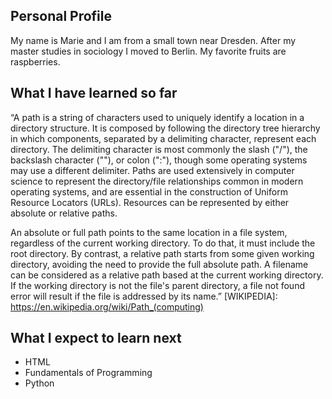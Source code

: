## Personal Profile

My name is Marie and I am from a small town near Dresden. After my master studies in sociology I moved to Berlin. My favorite fruits are raspberries.



## What I have learned so far

“A path is a string of characters used to uniquely identify a location in a directory structure. It is composed by following the directory tree hierarchy in which components, separated by a delimiting character, represent each directory. The delimiting character is most commonly the slash ("/"), the backslash character ("\"), or colon (":"), though some operating systems may use a different delimiter. Paths are used extensively in computer science to represent the directory/file relationships common in modern operating systems, and are essential in the construction of Uniform Resource Locators (URLs). Resources can be represented by either absolute or relative paths.

An absolute or full path points to the same location in a file system, regardless of the current working directory. To do that, it must include the root directory.
By contrast, a relative path starts from some given working directory, avoiding the need to provide the full absolute path. A filename can be considered as a relative path based at the current working directory. If the working directory is not the file's parent directory, a file not found error will result if the file is addressed by its name.”
[WIKIPEDIA]: https://en.wikipedia.org/wiki/Path_(computing) 



## What I expect to learn next

- HTML
- Fundamentals of Programming
- Python 






